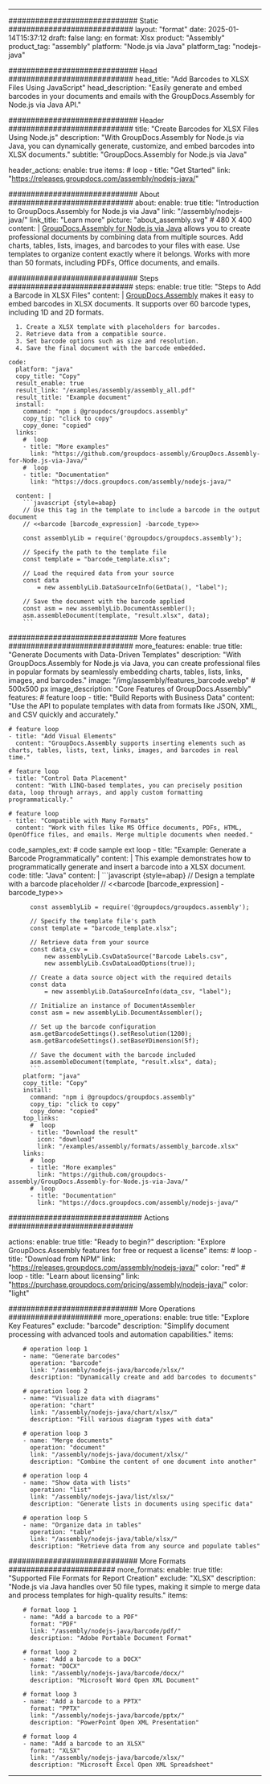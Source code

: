 



---
############################# Static ############################
layout: "format"
date:  2025-01-14T15:37:12
draft: false
lang: en
format: Xlsx
product: "Assembly"
product_tag: "assembly"
platform: "Node.js via Java"
platform_tag: "nodejs-java"

############################# Head ############################
head_title: "Add Barcodes to XLSX Files Using JavaScript"
head_description: "Easily generate and embed barcodes in your documents and emails with the GroupDocs.Assembly for Node.js via Java API."

############################# Header ############################
title: "Create Barcodes for XLSX Files Using Node.js" 
description: "With GroupDocs.Assembly for Node.js via Java, you can dynamically generate, customize, and embed barcodes into XLSX documents."
subtitle: "GroupDocs.Assembly for Node.js via Java" 

header_actions:
  enable: true
  items:
    #  loop
    - title: "Get Started"
      link: "https://releases.groupdocs.com/assembly/nodejs-java/"
      
############################# About ############################
about:
    enable: true
    title: "Introduction to GroupDocs.Assembly for Node.js via Java"
    link: "/assembly/nodejs-java/"
    link_title: "Learn more"
    picture: "about_assembly.svg" # 480 X 400
    content: |
       [GroupDocs.Assembly for Node.js via Java](/assembly/nodejs-java/) allows you to create professional documents by combining data from multiple sources. Add charts, tables, lists, images, and barcodes to your files with ease. Use templates to organize content exactly where it belongs. Works with more than 50 formats, including PDFs, Office documents, and emails.

############################# Steps ############################
steps:
    enable: true
    title: "Steps to Add a Barcode in XLSX Files"
    content: |
      [GroupDocs.Assembly](/assembly/nodejs-java/) makes it easy to embed barcodes in XLSX documents. It supports over 60 barcode types, including 1D and 2D formats.
      
      1. Create a XLSX template with placeholders for barcodes.
      2. Retrieve data from a compatible source.
      3. Set barcode options such as size and resolution.
      4. Save the final document with the barcode embedded.
   
    code:
      platform: "java"
      copy_title: "Copy"
      result_enable: true
      result_link: "/examples/assembly/assembly_all.pdf"
      result_title: "Example document"
      install:
        command: "npm i @groupdocs/groupdocs.assembly"
        copy_tip: "click to copy"
        copy_done: "copied"
      links:
        #  loop
        - title: "More examples"
          link: "https://github.com/groupdocs-assembly/GroupDocs.Assembly-for-Node.js-via-Java/"
        #  loop
        - title: "Documentation"
          link: "https://docs.groupdocs.com/assembly/nodejs-java/"
          
      content: |
        ```javascript {style=abap}
        // Use this tag in the template to include a barcode in the output document
        // <<barcode [barcode_expression] -barcode_type>>
    
        const assemblyLib = require('@groupdocs/groupdocs.assembly');

        // Specify the path to the template file
        const template = "barcode_template.xlsx";

        // Load the required data from your source
        const data 
            = new assemblyLib.DataSourceInfo(GetData(), "label");

        // Save the document with the barcode applied
        const asm = new assemblyLib.DocumentAssembler();
        asm.assembleDocument(template, "result.xlsx", data);
        ```           

############################# More features ############################
more_features:
  enable: true
  title: "Generate Documents with Data-Driven Templates"
  description: "With GroupDocs.Assembly for Node.js via Java, you can create professional files in popular formats by seamlessly embedding charts, tables, lists, links, images, and barcodes."
  image: "/img/assembly/features_barcode.webp" # 500x500 px
  image_description: "Core Features of GroupDocs.Assembly"
  features:
    # feature loop
    - title: "Build Reports with Business Data"
      content: "Use the API to populate templates with data from formats like JSON, XML, and CSV quickly and accurately."

    # feature loop
    - title: "Add Visual Elements"
      content: "GroupDocs.Assembly supports inserting elements such as charts, tables, lists, text, links, images, and barcodes in real time."

    # feature loop
    - title: "Control Data Placement"
      content: "With LINQ-based templates, you can precisely position data, loop through arrays, and apply custom formatting programmatically."

    # feature loop
    - title: "Compatible with Many Formats"
      content: "Work with files like MS Office documents, PDFs, HTML, OpenOffice files, and emails. Merge multiple documents when needed."
      
  code_samples_ext:
    # code sample ext loop
    - title: "Example: Generate a Barcode Programmatically"
      content: |
        This example demonstrates how to programmatically generate and insert a barcode into a XLSX document.
      code:
        title: "Java"
        content: |
          ```javascript {style=abap}
          // Design a template with a barcode placeholder
          // <<barcode [barcode_expression] -barcode_type>>
          
          const assemblyLib = require('@groupdocs/groupdocs.assembly');

          // Specify the template file's path
          const template = "barcode_template.xlsx";

          // Retrieve data from your source
          const data_csv =
              new assemblyLib.CsvDataSource("Barcode Labels.csv", 
              new assemblyLib.CsvDataLoadOptions(true));

          // Create a data source object with the required details
          const data 
              = new assemblyLib.DataSourceInfo(data_csv, "label");

          // Initialize an instance of DocumentAssembler
          const asm = new assemblyLib.DocumentAssembler();

          // Set up the barcode configuration
          asm.getBarcodeSettings().setResolution(1200);
          asm.getBarcodeSettings().setBaseYDimension(5f);

          // Save the document with the barcode included
          asm.assembleDocument(template, "result.xlsx", data);
          ```
        platform: "java"
        copy_title: "Copy"
        install:
          command: "npm i @groupdocs/groupdocs.assembly"
          copy_tip: "click to copy"
          copy_done: "copied"
        top_links:
          #  loop
          - title: "Download the result"
            icon: "download"
            link: "/examples/assembly/formats/assembly_barcode.xlsx"
        links:
          #  loop
          - title: "More examples"
            link: "https://github.com/groupdocs-assembly/GroupDocs.Assembly-for-Node.js-via-Java/"
          #  loop
          - title: "Documentation"
            link: "https://docs.groupdocs.com/assembly/nodejs-java/"
            

            


############################## Actions ############################

actions:
  enable: true
  title: "Ready to begin?"
  description: "Explore GroupDocs.Assembly features for free or request a license"
  items:
    #  loop
    - title: "Download from NPM"
      link: "https://releases.groupdocs.com/assembly/nodejs-java/"
      color: "red"
        #  loop
    - title: "Learn about licensing"
      link: "https://purchase.groupdocs.com/pricing/assembly/nodejs-java/"
      color: "light"


############################# More Operations #####################
more_operations:
    enable: true
    title: "Explore Key Features"
    exclude: "barcode"
    description: "Simplify document processing with advanced tools and automation capabilities."
    items: 
          
        # operation loop 1
        - name: "Generate barcodes"
          operation: "barcode"
          link: "/assembly/nodejs-java/barcode/xlsx/"
          description: "Dynamically create and add barcodes to documents"

        # operation loop 2
        - name: "Visualize data with diagrams"
          operation: "chart"
          link: "/assembly/nodejs-java/chart/xlsx/"
          description: "Fill various diagram types with data"

        # operation loop 3
        - name: "Merge documents"
          operation: "document"
          link: "/assembly/nodejs-java/document/xlsx/"
          description: "Combine the content of one document into another"

        # operation loop 4
        - name: "Show data with lists"
          operation: "list"
          link: "/assembly/nodejs-java/list/xlsx/"
          description: "Generate lists in documents using specific data"

        # operation loop 5
        - name: "Organize data in tables"
          operation: "table"
          link: "/assembly/nodejs-java/table/xlsx/"
          description: "Retrieve data from any source and populate tables"
         
          
############################# More Formats ########################
more_formats:
    enable: true
    title: "Supported File Formats for Report Creation"
    exclude: "XLSX"
    description: "Node.js via Java handles over 50 file types, making it simple to merge data and process templates for high-quality results."
    items: 
          
        # format loop 1
        - name: "Add a barcode to a PDF"
          format: "PDF"
          link: "/assembly/nodejs-java/barcode/pdf/"
          description: "Adobe Portable Document Format"
          
        # format loop 2
        - name: "Add a barcode to a DOCX"
          format: "DOCX"
          link: "/assembly/nodejs-java/barcode/docx/"
          description: "Microsoft Word Open XML Document"
          
        # format loop 3
        - name: "Add a barcode to a PPTX"
          format: "PPTX"
          link: "/assembly/nodejs-java/barcode/pptx/"
          description: "PowerPoint Open XML Presentation"
          
        # format loop 4
        - name: "Add a barcode to an XLSX"
          format: "XLSX"
          link: "/assembly/nodejs-java/barcode/xlsx/"
          description: "Microsoft Excel Open XML Spreadsheet"


          

---